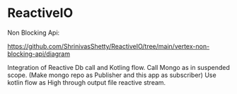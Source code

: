 # ReactiveIO

Non Blocking Api:

https://github.com/ShrinivasShetty/ReactiveIO/tree/main/vertex-non-blocking-api/diagram

Integration of Reactive Db call and Kotling flow.
Call Mongo as in suspended scope. (Make mongo repo as Publisher and this app as subscriber)
Use kotlin flow as High through output file reactive stream.

